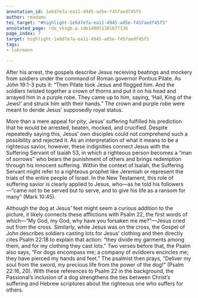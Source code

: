 ```yaml
---
annotation_id: 1e6d7e7a-ea11-4945-ad5e-f45faedf45f5
author: rmadams
tei_target: "#highlight-1e6d7e7a-ea11-4945-ad5e-f45faedf45f5"
annotated_page: rdx_vksgb.p.idm140051181677136
page_index: 7
target: highlight-1e6d7e7a-ea11-4945-ad5e-f45faedf45f5
tags:
- lohrmann

---
```

After his arrest, the gospels describe Jesus receiving beatings and mockery from soldiers under the command of Roman governor Pontius Pilate. As John 19:1-3 puts it: “Then Pilate took Jesus and flogged him. And the soldiers twisted together a crown of thorns and put it on his head and arrayed him in a purple robe. They came up to him, saying, ‘Hail, King of the Jews!’ and struck him with their hands.” The crown and purple robe were meant to deride Jesus’ supposedly royal status. 

More than a mere appeal for pity, Jesus’ suffering fulfilled his prediction that he would be arrested, beaten, mocked, and crucified. Despite repeatedly saying this, Jesus’ own disciples could not comprehend such a possibility and rejected it. As an interpretation of what it means to be a righteous savior, however, these indignities connect Jesus with the Suffering Servant of Isaiah 53, in which a righteous person becomes a “man of sorrows” who bears the punishment of others and brings redemption through his innocent suffering. Within the context of Isaiah, the Suffering Servant might refer to a righteous prophet like Jeremiah or represent the trials of the entire people of Israel. In the New Testament, this role of suffering savior is clearly applied to Jesus, who—as he told his followers—“came not to be served but to serve, and to give his life as a ransom for many” (Mark 10:45). 

Although the dog at Jesus’ feet might seem a curious addition to the picture, it likely connects these afflictions with Psalm 22, the first words of which—“My God, my God, why have you forsaken me me?”—Jesus cried out from the cross. Similarly, while Jesus was on the cross, the Gospel of John describes soldiers casting lots for Jesus’ clothing and then directly cites Psalm 22:18 to explain that action: “they divide my garments among them, and for my clothing they cast lots.” Two verses before that, the Psalm also says, “For dogs encompass me; a company of evildoers encircles me; they have pierced my hands and feet.” The psalmist then prays, “Deliver my soul from the sword, my precious life from the power of the dog!” (Psalm 22:16, 20). With these references to Psalm 22 in the background, the Passional’s inclusion of a dog strengthens the ties between Christ’s suffering and Hebrew scriptures about the righteous one who suffers for others. 